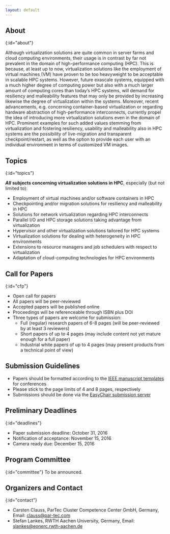 ```yaml
---
layout: default
---
```


## About
{:id="about"}

Although virtualization solutions are quite common in server farms and cloud computing environments, their usage is in contrast by far not prevalent in the domain of high-performance computing (HPC).
This is because, at least up to now, virtualization solutions like the employment of virtual machines (VM) have proven to be too heavyweight to be acceptable in scalable HPC systems.
However, future exascale systems, equipped with a much higher degree of computing power but also with a much larger amount of computing cores than today’s HPC systems, will demand for resiliency and malleability features that may only be provided by increasing likewise the degree of virtualization within the systems.
Moreover, recent advancements, e.g. concerning container-based virtualization or regarding hardware abstraction of high-performance interconnects, currently propel the idea of introducing more virtualization solutions even in the domain of HPC.
Prominent examples for such added values stemming from virtualization and fostering resiliency, usability and malleability also in HPC systems are the possibility of live-migration and transparent checkpoint/restart, as well as the option to provide each user with an individual environment in terms of customized VM images.


## Topics
{:id="topics"}

___All___ __subjects concerning virtualization solutions in HPC__, especially (but not limited to):

* Employment of virtual machines and/or software containers in HPC
* Checkpointing and/or migration solutions for resiliency and malleability in HPC
* Solutions for network virtualization regarding HPC interconnects
* Parallel I/O and HPC storage solutions taking advantage from virtualization
* Hypervisor and other virtualization solutions tailored for HPC systems
* Virtualization solutions for dealing with heterogeneity in HPC environments
* Extensions to resource managers and job schedulers with respect to virtualization
* Adaptation of cloud-computing technologies for HPC environments 


## Call for Papers
{:id="cfp"}

* Open call for papers
* All papers will be peer-reviewed
* Accepted papers will be published online
* Proceedings will be referenceable through ISBN plus DOI
* Three types of papers are welcome for submission:
  * Full (regular) research papers of 6-8 pages (will be peer-reviewed by at least 3 reviewers)
  * Short papers of up to 4 pages (may include content not yet mature enough for a full paper)
  * Industrial white papers of up to 4 pages (may present products from a technical point of view)


## Submission Guidelines

* Papers should be formatted according to the [IEEE manuscript templates](http://www.ieee.org/conferences_events/conferences/publishing/templates.html) for conferences
* Please stick to the page limits of 4 and 8 pages, respectively
* Submissions should be done via the [EasyChair submission server](https://easychair.org/conferences/?conf=visorhpc2017)


## Preliminary Deadlines
{:id="deadlines"}

* Paper submission deadline:		October 31, 2016
* Notification of acceptance:		November 15, 2016
* Camera ready due:			December 15, 2016


## Program Committee
{:id="committee"}
To be announced.


## Organizers and Contact
{:id="contact"}

* Carsten Clauss, ParTec Cluster Competence Center GmbH, Germany, Email: <clauss@par-tec.com>
* Stefan Lankes, RWTH Aachen University, Germany, Email: <slankes@eonerc.rwth-aachen.de>
